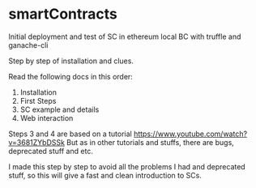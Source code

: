# smartContracts
Initial deployment and test of SC in ethereum local BC with truffle and ganache-cli


Step by step of installation and clues.

Read the following docs in this order:

1. Installation
2. First Steps
3. SC example and details
4. Web interaction

Steps 3 and 4 are based on a tutorial  https://www.youtube.com/watch?v=3681ZYbDSSk
But as in other tutorials and stuffs, there are bugs, deprecated stuff and etc. 

I made this step by step to avoid all the problems I had and deprecated stuff, so this will give a fast and clean introduction to SCs.

